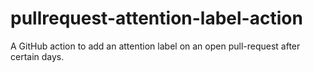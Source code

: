 # pullrequest-attention-label-action
A GitHub action to add an attention label on an open pull-request after certain days. 
